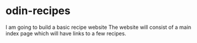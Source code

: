 # odin-recipes
I am going to build a basic recipe website
The website will consist of a main index page which will have links to a few recipes.
